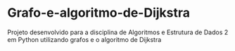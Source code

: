 # Grafo-e-algoritmo-de-Dijkstra
Projeto desenvolvido para a disciplina de Algoritmos e Estrutura de Dados 2 em Python utilizando grafos e o algoritmo de Dijkstra
